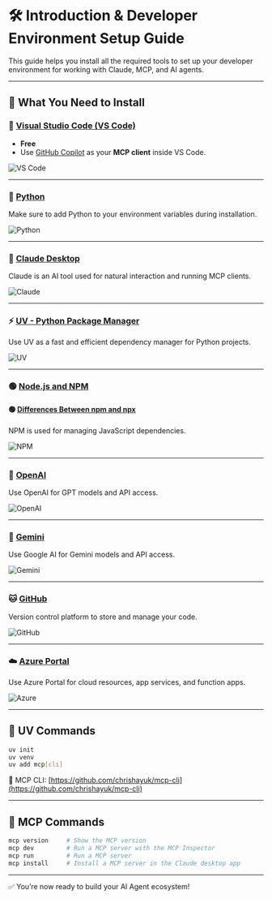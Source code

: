 
# 🛠️ Introduction & Developer Environment Setup Guide

This guide helps you install all the required tools to set up your developer environment for working with Claude, MCP, and AI agents.

---

## 🧰 What You Need to Install

### 🔵 [Visual Studio Code (VS Code)](https://code.visualstudio.com/)
- **Free**
- Use [GitHub Copilot](https://github.com/features/copilot) as your **MCP client** inside VS Code.

![VS Code](https://code.visualstudio.com/assets/images/code-stable.png)

---

### 🐍 [Python](https://www.python.org/)

Make sure to add Python to your environment variables during installation.

![Python](https://www.python.org/static/community_logos/python-logo.png)

---

### 🤖 [Claude Desktop](https://claude.ai/download)

Claude is an AI tool used for natural interaction and running MCP clients.

![Claude](https://cdn.icon-icons.com/icons2/2997/PNG/512/anthropic_claude_logo_icon_187037.png)

---

### ⚡ [UV - Python Package Manager](https://docs.astral.sh/uv/)

Use UV as a fast and efficient dependency manager for Python projects.

![UV](https://avatars.githubusercontent.com/u/143859552?s=200&v=4)

---

### 🟢 [Node.js and NPM](https://nodejs.org/en/download)
#### 🟢 [Differences Between npm and npx](https://www.geeksforgeeks.org/node-js/what-are-the-differences-between-npm-and-npx/)

NPM is used for managing JavaScript dependencies.

![NPM](https://upload.wikimedia.org/wikipedia/commons/d/db/Npm-logo.svg)

---

### 🧠 [OpenAI](https://openai.com/)

Use OpenAI for GPT models and API access.

![OpenAI](https://upload.wikimedia.org/wikipedia/commons/4/4b/OpenAI_Logo.svg)

---

### 🧠 [Gemini](https://ai.google.dev/gemini-api/docs/quickstart/)

Use Google AI for Gemini models and API access.

![Gemini](https://upload.wikimedia.org/wikipedia/commons/thumb/f/f4/Google_Gemini_logo.svg/512px-Google_Gemini_logo.svg.png)

---

### 🐱 [GitHub](https://github.com/)

Version control platform to store and manage your code.

![GitHub](https://github.githubassets.com/images/modules/logos_page/GitHub-Mark.png)

---

### ☁️ [Azure Portal](https://portal.azure.com/#home)

Use Azure Portal for cloud resources, app services, and function apps.

![Azure](https://upload.wikimedia.org/wikipedia/commons/a/a8/Microsoft_Azure_Logo.svg)

---

## 🚀 UV Commands

```bash
uv init
uv venv
uv add mcp[cli]
```

🔗 MCP CLI: [https://github.com/chrishayuk/mcp-cli](https://github.com/chrishayuk/mcp-cli)

---

## 🧪 MCP Commands

```bash
mcp version     # Show the MCP version
mcp dev         # Run a MCP server with the MCP Inspector
mcp run         # Run a MCP server
mcp install     # Install a MCP server in the Claude desktop app
```

---

✅ You’re now ready to build your AI Agent ecosystem!
